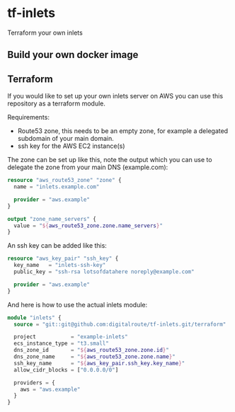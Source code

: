 # tf-inlets

Terraform your own inlets

## Build your own docker image

## Terraform

If you would like to set up your own inlets server on AWS you can use this repository as a terraform module.

Requirements:

* Route53 zone, this needs to be an empty zone, for example a delegated subdomain of your main domain.
* ssh key for the AWS EC2 instance(s)

The zone can be set up like this, note the output which you can use to delegate the zone from your main DNS (example.com):

```terraform
resource "aws_route53_zone" "zone" {
  name = "inlets.example.com"

  provider = "aws.example"
}

output "zone_name_servers" {
  value = "${aws_route53_zone.zone.name_servers}"
}
```

An ssh key can be added like this:

```terraform
resource "aws_key_pair" "ssh_key" {
  key_name   = "inlets-ssh-key"
  public_key = "ssh-rsa lotsofdatahere noreply@example.com"

  provider = "aws.example"
}
```

And here is how to use the actual inlets module:

```terraform
module "inlets" {
  source = "git::git@github.com:digitalroute/tf-inlets.git/terraform"

  project           = "example-inlets"
  ecs_instance_type = "t3.small"
  dns_zone_id       = "${aws_route53_zone.zone.id}"
  dns_zone_name     = "${aws_route53_zone.zone.name}"
  ssh_key_name      = "${aws_key_pair.ssh_key.key_name}"
  allow_cidr_blocks = ["0.0.0.0/0"]

  providers = {
    aws = "aws.example"
  }
}
```
